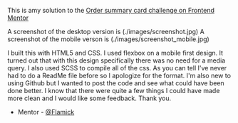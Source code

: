 This is amy solution to the [Order summary card challenge on Frontend Mentor](https://www.frontendmentor.io/challenges/order-summary-component-QlPmajDUj)

A screenshot of the desktop version is (./images/screenshot.jpg)
A screenshot of the mobile verson is (./images/screenshot_mobile.jpg)

I built this with HTML5 and CSS. I used flexbox on a mobile first design. It turned out that with this design specifically there was no need for a media query. I also used SCSS to compile all of the css. As you can tell I've never had to do a ReadMe file before so I apologize for the format. I'm also new to using Github but I wanted to post the code and see what could have been done better. I know that there were quite a few things I could have made more clean and I would like some feedback. Thank you.

-  Mentor - [@Flamick](https://www.frontendmentor.io/profile/flamick)